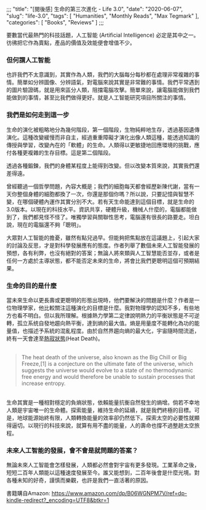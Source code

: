 ;;;
"title": "[閱後感] 生命的第三次進化 - Life 3.0",
"date": "2020-06-07",
"slug": "life-3.0",
"tags": [
  "Humanities",
  "Monthly Reads",
  "Max Tegmark"
],
"categories": [
  "Books",
  "Reviews"
]
;;;


要數當代最熱門的科技話題，人工智能 (Artificial Intelligence) 必定是其中之一。彷彿把它作為賣點，產品的價值及效能便會增值不少。

### 但何謂人工智能

也許我們不太意識到，其實作為人類，我們的大腦每分每秒都在處理非常複雜的事情。簡單如分辨圖像、分辨語氣，對電腦來說其實是非常難的事情。我們平常遇到的圖片驗證碼，就是用來區分人類，阻擋電腦攻擊。簡單來說，讓電腦能做到我們能做到的事情，甚至比我們做得更好。就是人工智能研究項目所關注的事情。

### 我們是如何走到這一步

生命的演化被粗略地分為幾何階段，第一個階段，生物純粹地生存，透過基因遺傳演化。這種改變緩慢而非自主，經過重重障礙才演化出像人類這種，能透過知識的傳授與學習，改變內在的「軟體」的生命。人類得以更敏捷地回應環境的挑戰，應付各種更複雜的生存目標。這是第二個階段。

透過各種鍛鍊，我們的身體某程度上能得到改變。但以改變本質來說，其實我們還差得遠。

曾經聽過一個哲學問題，內容大概是；我們的細胞每天都會經歷新陳代謝，當有一天你整個身體的細胞都換了一次，你還是那個你嗎？所以說，只要記憶與智慧不變，在哪個硬體內運作其實分別不大。若有天生命能達到這個目標，就是生命的3.0版本。以現在的科技水平。資訊共享，硬體升級，機械人什麼的，電腦都能做到了，我們都見怪不怪了。唯獨學習與關聯性思考，電腦還有很長的路要走。坦白說，現在的電腦還不夠「聰明」。

大眾對人工智能的擔憂，雖然有點兒過早。但能夠把焦點放在這議題上，引起大家的討論及反思，才是對科學發展應有的態度。作者列舉了數個未來人工智能發展的預想，各有利弊，也沒有絕對的答案；無論人將來類與人工智慧能否並存，或者是任何一方處於主導狀態，都不能否定未來的生命，將會比我們更聰明這個可預期結果。

### 生命的目的是什麼

當未來生命以更長壽或更聰明的形態出現時，他們要解決的問題是什麼？作者是一位物理學家，他比較關注這種演化的目標是什麼。我對物理學的認知不多，有些地方也看不明白。但以我所理解。根據熱力學第二定律說明熱力的平衡狀態是不可逆轉，孤立系统自發地趨向熱平衡，達到熵的最大值。熵是用量度不能轉化為功的能量值，也描述予系統的混亂程度。由於自然界趨向熵的最大化，宇宙隨時間流逝，終有一天會達至[熱寂狀態](https://en.wikipedia.org/wiki/Heat_death_of_the_universe)(Heat Death)。<br><br>


> The heat death of the universe, also known as the Big Chill or Big Freeze,[1] is a conjecture on the ultimate fate of the universe, which suggests the universe would evolve to a state of no thermodynamic free energy and would therefore be unable to sustain processes that increase entropy.

<br>
生命其實是一種相對穩定的負熵狀態，依賴能量抗衡自然發生的熵增。倘若不幸地人類是宇宙唯一的生命體。探索能量，維持生命的延續，就是我們終極的目標。可是，地球能源始終有限，人類轉換能量的效率卻仍然低下。探索太空的必要性就顯得逼切。以現行的科技來說，就算有用不盡的能量，人的壽命也撐不過整趟太空旅程。

### 未來人工智能的發展，會不會是就問題的答案？

無論未來人工智能會怎樣發展，人類都必然會對宇宙有更多發現。工業革命之後，短短二百年人類能以這種速度發展至今。誰又能想到，二百年後會是什麼光境。對各種未知的好奇，謹慎而樂觀，也許是我們一直活著的原因。


書籍購自Amazon:
https://www.amazon.com/dp/B06WGNPM7V/ref=dp-kindle-redirect?_encoding=UTF8&btkr=1




